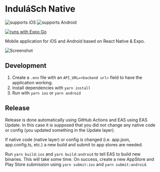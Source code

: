 # InduláSch Native

![supports iOS](https://img.shields.io/badge/iOS-999999.svg?style=flat-square&logo=APPLE&labelColor=999999&logoColor=fff)
![supports Android](https://img.shields.io/badge/Android-A4C639.svg?style=flat-square&logo=ANDROID&labelColor=A4C639&logoColor=fff)

[![runs with Expo Go](https://img.shields.io/badge/Runs%20with%20Expo%20Go-4630EB.svg?style=flat-square&logo=EXPO&labelColor=f3f3f3&logoColor=000)](exp://exp.host/@berenteb/indulasch?release-channel=default)

Mobile application for iOS and Android based on React Native & Expo.

![Screenshot](https://warp.sch.bme.hu/images/1290x2796bb)

## Development
1. Create a `.env` file with an `API_URL=<backend url>` field to have the application working.
2. Install dependencies with `yarn install`
3. Run with `yarn ios` or `yarn android`

## Release
Release is done automatically using GitHub Actions and EAS using EAS Update. In this case it is supposed that you did not change any native code or config (you updated something in the Update layer).

If native code (native layer) or config is changed (i.e. app.json, app.config.ts, etc.) a new build and submit to app stores are needed.

Run `yarn build:ios` and `yarn build:android` to tell EAS to build new binaries. This will take some time. On success, create a new AppStore and Play Store submission using `yarn submit:ios` and `yarn submit:android`.